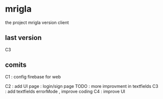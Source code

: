 # mrigla

the project mrigla
version client

## last version
C3

## comits
C1 : config firebase for web 

C2 : add UI page : login/sign page 
     TODO : more improvment in textfields
C3 : add textfields errorMode , improve coding
C4 : improve UI